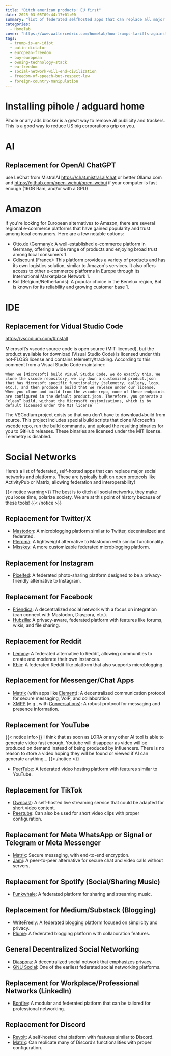 ```yaml
---
title: "Ditch american products! EU first"
date: 2025-03-05T09:44:17+01:00
summary: "list of federated selfhosted apps that can replace all major social network like x, Instagram, Facebook, reddit, messenger and other"
categories:
  - Homelab
cover: "https://www.waltercedric.com/homelab/how-trumps-tariffs-against-his-allies-work.webp"
tags:
  - trump-is-an-idiot
  - putin-dictator
  - european-freedom
  - buy-european
  - owning-technology-stack
  - eu-freedom
  - social-network-will-end-civilization
  - freedom-of-speech-but-respect-law
  - foreign-country-manipulation
---
```


# Installing pihole / adguard home
Pihole or any ads blocker is a great way to remove all publicity and trackers. This is a good way to reduce US big corporations grip on you.

# AI
## Replacement for OpenAI ChatGPT
use LeChat from MistralAI https://chat.mistral.ai/chat
or better Ollama.com and https://github.com/open-webui/open-webui if your computer is fast enough (16GB Ram, and/or with a GPU)

# Amazon
If you're looking for European alternatives to Amazon, there are several regional e-commerce platforms that have gained popularity and trust among local consumers. Here are a few notable options:
* Otto.de (Germany): A well-established e-commerce platform in Germany, offering a wide range of products and enjoying broad trust among local consumers 1.
* Cdiscount (France): This platform provides a variety of products and has its own logistics solution, similar to Amazon's services. It also offers access to other e-commerce platforms in Europe through its International Marketplace Network 1.
* Bol (Belgium/Netherlands): A popular choice in the Benelux region, Bol is known for its reliability and growing customer base 1.

# IDE
## Replacement for Vidual Studio Code
https://vscodium.com/#install

Microsoft’s vscode source code is open source (MIT-licensed), but the product available for download (Visual Studio Code) is licensed under this not-FLOSS license and contains telemetry/tracking. According to this comment from a Visual Studio Code maintainer:

```
When we [Microsoft] build Visual Studio Code, we do exactly this. We clone the vscode repository, we lay down a customized product.json that has Microsoft specific functionality (telemetry, gallery, logo, etc.), and then produce a build that we release under our license.
When you clone and build from the vscode repo, none of these endpoints are configured in the default product.json. Therefore, you generate a “clean” build, without the Microsoft customizations, which is by default licensed under the MIT license```
```
The VSCodium project exists so that you don’t have to download+build from source. This project includes special build scripts that clone Microsoft’s vscode repo, run the build commands, and upload the resulting binaries for you to GitHub releases. These binaries are licensed under the MIT license. Telemetry is disabled.

# Social Networks
Here’s a list of federated, self-hosted apps that can replace major social networks and platforms. These are typically built on open protocols like ActivityPub or Matrix, allowing federation and interoperability!

{{< notice warning>}} 
The best is to ditch all social networks, they make you loose time, polarize society. We are at this point of history because of these tools!
{{< /notice >}}

## Replacement for Twitter/X  
- [Mastodon](https://joinmastodon.org): A microblogging platform similar to Twitter, decentralized and federated.  
- [Pleroma](https://pleroma.social/): A lightweight alternative to Mastodon with similar functionality.  
- [Misskey](https://misskey-hub.net/en/): A more customizable federated microblogging platform.  

## Replacement for Instagram  
- [Pixelfed](https://pixelfed.org): A federated photo-sharing platform designed to be a privacy-friendly alternative to Instagram.  

## Replacement for Facebook  
- [Friendica](https://friendi.ca/): A decentralized social network with a focus on integration (can connect with Mastodon, Diaspora, etc.).  
- [Hubzilla](https://hubzilla.org/): A privacy-aware, federated platform with features like forums, wikis, and file sharing.  

## Replacement for Reddit  
- [Lemmy](https://join-lemmy.org): A federated alternative to Reddit, allowing communities to create and moderate their own instances.  
- [Kbin](https://kbin.pub/): A federated Reddit-like platform that also supports microblogging.  

## Replacement for Messenger/Chat Apps  
- [Matrix](https://matrix.org/) (with apps like [Element](https://element.io/)): A decentralized communication protocol for secure messaging, VoIP, and collaboration.  
- [XMPP](https://xmpp.org) (e.g., with [Conversations](https://conversations.im/)): A robust protocol for messaging and presence information.  

## Replacement for YouTube 
{{< notice info>}} 
I think that as soon as LORA or any other AI tool is able to generate video fast enough, Youtube will disappear as video will be produced on demand instead of being produced by influencers. There is no reason to store a video hoping they will be found or viewed if AI can generate anything... 
{{< /notice >}} 
- [PeerTube](https://joinpeertube.org/): A federated video hosting platform with features similar to YouTube.  

## Replacement for TikTok  
- [Owncast](https://owncast.online/): A self-hosted live streaming service that could be adapted for short video content.  
- [Peertube](https://joinpeertube.org/): Can also be used for short video clips with proper configuration.  

## Replacement for Meta WhatsApp or Signal or Telegram or Meta Messenger
- [Matrix](https://matrix.org/): Secure messaging, with end-to-end encryption.  
- [Jami](https://jami.net/): A peer-to-peer alternative for secure chat and video calls without servers.  

## Replacement for Spotify (Social/Sharing Music)  
- [Funkwhale](https://funkwhale.audio/): A federated platform for sharing and streaming music.  

## Replacement for Medium/Substack (Blogging)  
- [WriteFreely](https://writefreely.org/): A federated blogging platform focused on simplicity and privacy.  
- [Plume](https://joinplume.org/): A federated blogging platform with collaboration features.  

## General Decentralized Social Networking  
- [Diaspora](https://diasporafoundation.org/): A decentralized social network that emphasizes privacy.  
- [GNU Social](https://gnu.io/social/): One of the earliest federated social networking platforms.  

## Replacement for Workplace/Professional Networks (LinkedIn)  
- [Bonfire](https://bonfirenetworks.org/): A modular and federated platform that can be tailored for professional networking.  

## Replacement for Discord  
- [Revolt](https://revolt.chat/): A self-hosted chat platform with features similar to Discord.  
- [Matrix](https://matrix.org/): Can replicate many of Discord’s functionalities with proper configuration.